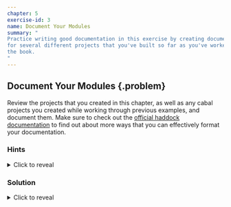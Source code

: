 ```yaml
---
chapter: 5
exercise-id: 3
name: Document Your Modules
summary: "
Practice writing good documentation in this exercise by creating documentation
for several different projects that you've built so far as you've worked through
the book.
"
---
```


## Document Your Modules {.problem}

Review the projects that you created in this chapter, as well as any cabal
projects you created while working through previous examples, and document
them. Make sure to check out the [official haddock
documentation](https://haskell-haddock.readthedocs.io/en/latest/index.html) to
find out about more ways that you can effectively format your documentation.

### Hints

<div class="hints">
<details>
<summary>Click to reveal</summary>

<div class="details-body-outer">
<div class="details-body">
There's no trick to this question, it's merely a chance for you to get practice
writing documentation.
</div>
</div>
</details>
</div>

### Solution

<div class="solution">

<details>
<summary>Click to reveal</summary>

<div class="details-body-outer">
<div class="details-body">
Here's an example of our refactored `User` module:

```haskell
module EffectiveHaskell.Exercises.Chapter5.UserInfo.User
  ( -- * User and Accessor Info
    -- | A 'User' can be some user with an account on a
    -- system. Although users have a password, it should be treated as
    -- opaque in most cases. You can test whether a password is
    -- correct using the 'testUserPassword' function
    User
  , userName
  , userEmailAddress
  , userInternetPoints
    -- * Creating new users

    -- | Although this module supports creating new users with
    -- 'makeUser' you may be more interested in the
    -- 'EffectiveHaskell.Exercises.Chapter5.UserInfo.KnownUsers.users'
    -- collection of known users from
    -- 'EffectiveHaskell.Exercises.Chapter5.UserInfo.KnownUsers'
  , makeUser
    -- * Authentication
    -- | You can build authentication using these functions.
  , testUserPassword
  ) where

-- | A User represents some user on the system. They have a username,
-- password, and contact information, along with some points.
data User isAuthenticated = User
  { userName :: String
    -- ^ The username. We use this to lookup users, and for public identification.
  , userPassword :: String
    -- ^ A users password. Try to keep this private. You can't access
    -- this directly, but you can test whether a password matches or
    -- not with 'testUserPassword'
  , userEmailAddress :: String
    -- ^ A users email address.
  , userInternetPoints :: Int
    -- ^ How many internet points does this user have?
  }

-- | Create a new user.
-- example:
--
-- @
-- makeUser "username1" "hunder2" "user@example.com" 100
-- @
--
makeUser ::
  String -> -- ^ @name@: The username to be assigned to the new user
  String -> -- ^ @passwd@: The password for the new user
  String -> -- ^ @email@: The new user's contact information
  Int ->    -- ^ @points@: Initial number of internet points to assign
  User a
makeUser name passwd email points = User
  { userName = name
  , userPassword = passwd
  , userEmailAddress = email
  , userInternetPoints = points
  }

-- | Given a user and a password, return 'True' if the password matches the given user's password
testUserPassword ::
  User a -> -- ^ @user@: The user whose password should be tested
  String -> -- ^ @passwordAttempt@: A password to attempt
  Bool
testUserPassword user passwordAttempt =
  passwordAttempt == userPassword user
```

</div>
</div>
</details>
</div>
